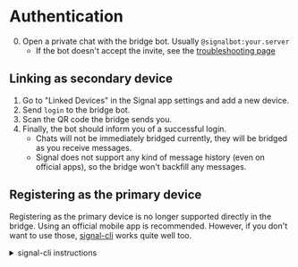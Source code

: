 # Authentication
0. Open a private chat with the bridge bot. Usually `@signalbot:your.server`
   * If the bot doesn't accept the invite, see the [troubleshooting page](../../general/troubleshooting.md)

## Linking as secondary device
1. Go to "Linked Devices" in the Signal app settings and add a new device.
2. Send `login` to the bridge bot.
3. Scan the QR code the bridge sends you.
4. Finally, the bot should inform you of a successful login.
   * Chats will not be immediately bridged currently, they will be bridged
     as you receive messages.
   * Signal does not support any kind of message history (even on official apps),
     so the bridge won't backfill any messages.

## Registering as the primary device
Registering as the primary device is no longer supported directly in the bridge.
Using an official mobile app is recommended. However, if you don't want to use
those, [signal-cli] works quite well too.

[signal-cli]: https://github.com/AsamK/signal-cli

<details>
<summary>signal-cli instructions</summary>

1. Download the latest release of signal-cli.
2. Run `signal-cli -u +123456789 register`
3. Go to <https://signalcaptchas.org/registration/generate.html> to generate a
   captcha code.
   * The page will redirect you to a `signalcaptcha://` URI after solving the
     captcha. At least on Firefox, you need to have the devtools console open
     to be able to see and copy the URI.
   * Alternatively, you can wait for a few seconds for the "Open Signal" button
     to appear, then right click on it and copy the link.
4. Run `signal-cli -u +123456789 register --captcha 'signalcaptcha://signal-hcaptcha...'`
   with the generated captcha code.
5. Run `signal-cli -u +123456789 verify 123456`
   (123456 being the code sent over SMS).
6. Send `login` to the bridge bot.
7. Run `signal-cli -u +123456789 addDevice --uri 'sgnl://...'` with the URI
   returned by the bridge bot.
8. The bot should inform you of a successful login.
9. Run `signal-cli -u +123456789 receive` occasionally to make sure the
   registration remains active.
   * Optionally use the `-t -1` flag to make it run in the background. However,
     it needs occasional updating and it might also crash randomly, so you
     shouldn't leave it completely unattended.

</details>
